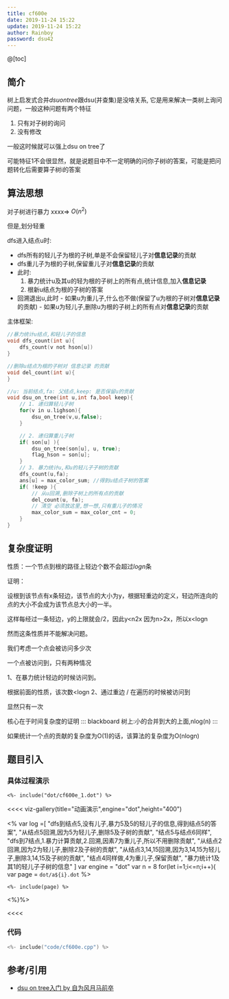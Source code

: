 ```yaml
---
title: cf600e
date: 2019-11-24 15:22
update: 2019-11-24 15:22
author: Rainboy
password: dsu42
---
```



@[toc]
## 简介

树上启发式合并$dsu on tree$跟dsu(并查集)是没啥关系, 它是用来解决一类树上询问问题，一般这种问题有两个特征

1. 只有对子树的询问
2. 没有修改

一般这时候就可以强上dsu on tree了

可能特征1不会很显然，就是说题目中不一定明确的问你子树i的答案，可能是把问题转化后需要算子树i的答案


## 算法思想

对子树进行暴力 xxxx=> $O(n^2)$


但是,划分轻重

dfs进入结点u时:

 - dfs所有的轻儿子为根的子树,单是不会保留轻儿子对**信息记录**的贡献
 - dfs重儿子为根的子树,保留重儿子对**信息记录**的贡献
 - 此时:
   1. 暴力统计u及其u的轻为根的子树上的所有点,统计信息,加入**信息记录**
   2. 根新u结点为根的子树的答案
 - 回溯退出u,此时
        - 如果u为重儿子,什么也不做(保留了u为根的子树对**信息记录**的贡献)
        - 如果u为轻儿子,删除u为根的子树上的所有点对**信息记录**的贡献
    

主体框架:

```c
//暴力统计u结点,和轻儿子的信息
void dfs_count(int u){
    dfs_count(v not hson[u])
}

//删除u结点为根的子树对 信息记录 的贡献
void del_count(int u){
}

//u: 当前结点,fa: 父结点,keep: 是否保留u的贡献
void dsu_on_tree(int u,int fa,bool keep){
    // 1. 递归算轻儿子树
    for(v in u.lighson){
        dsu_on_tree(v,u,false);
    }

    // 2. 递归算重儿子树
    if( son[u] ){
        dsu_on_tree(son[u], u, true);
        flag_hson = son[u];
    }
    // 3. 暴力统计u,和u的轻儿子子树的贡献
    dfs_count(u,fa);
    ans[u] = max_color_sum; //得到u结点子树的答案
    if( !keep ){
        // 从u回溯,删除子树上的所有点的贡献
        del_count(u, fa);
        // 清空 必须放这里,想一想,只有重儿子的情况
        max_color_sum = max_color_cnt = 0;
    }
}
```

## 复杂度证明

性质：一个节点到根的路径上轻边个数不会超过$logn$条

证明：

设根到该节点有x条轻边，该节点的大小为y，根据轻重边的定义，轻边所连向的点的大小不会成为该节点总大小的一半。

这样每经过一条轻边，y的上限就会/2，因此y<n2x
因为n>2x，所以x<logn
 

然而这条性质并不能解决问题。

我们考虑一个点会被访问多少次

一个点被访问到，只有两种情况

1、在暴力统计轻边的时候访问到。

根据前面的性质，该次数<logn
2、通过重边 / 在遍历的时候被访问到

显然只有一次

 
核心在于时间复杂度的证明
::: blackboard
树上:小的合并到大的上面,nlog(n)
:::

如果统计一个点的贡献的复杂度为O(1)的话，该算法的复杂度为O(nlogn)

## 题目引入

### 具体过程演示

```viz-dot
<%- include("dot/cf600e_1.dot") %>
```



<<<< viz-gallery(title="动画演示",engine="dot",height="400")

<% 
var log =[
    "dfs到结点5,没有儿子,暴力5及5的轻儿子的信息,得到结点5的答案",
    "从结点5回溯,因为5为轻儿子,删除5及子树的贡献",
    "结点5与结点6同样",
    "dfs到7结点,1.暴力计算贡献,2.回溯,因素7为重儿子,所以不用删除贡献",
    "从结点2回溯,因为2为轻儿子,删除2及子树的贡献",
    "从结点3,14,15回溯,因为3,14,15为轻儿子,删除3,14,15及子树的贡献",
    "结点4同样做,4为重儿子,保留贡献",
    "暴力统计1及其1的轻儿子子树的信息"
]
var engine = "dot"
var n = 8
for(let i=1;i<=n;i++){
    var page = `dot/a${i}.dot`
%>

``` <%= engine || ""%> <%= log[i-1] || "" %>
<%- include(page) %>
```
<%}%>

<<<<


### 代码

```c
<%- include("code/cf600e.cpp") %>
```

## 参考/引用

 - [dsu on tree入门 by 自为风月马前卒](https://www.cnblogs.com/zwfymqz/p/9683124.html)
